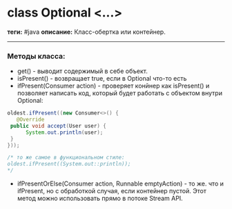 # class Optional <...>
**теги:** #java
**описание:** Класс-обертка или контейнер. 

---

### Методы класса:
- get() - выводит содержимый в себе объект.
- isPresent() - возвращает true, если в Optional что-то есть
- ifPresent(Consumer action) - проверяет конйнер как isPresent() и позволяет написать код, который будет работать с объектом внутри Optional:
```java
oldest.ifPresent((new Consumer<>() {  
   @Override  
 public void accept(User user) {  
      System.out.println(user);  
 }  
}));

/* то же самое в функциональном стиле:
oldest.ifPresent((System.out::println));
*/
```
- ifPresentOrElse(Consumer action, Runnable emptyAction) - то же. что и ifPresent, но с обработкой случая, если контейнер пустой. Этот метод можно использовать прямо в потоке Stream API.
